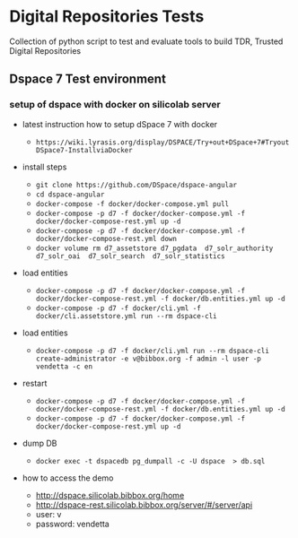 # Digital Repositories Tests

Collection of python script to test and evaluate tools to build TDR, Trusted Digital Repositories

## Dspace 7 Test environment

### setup of dspace with docker on silicolab server

* latest instruction how to setup dSpace 7 with docker
    * `https://wiki.lyrasis.org/display/DSPACE/Try+out+DSpace+7#TryoutDSpace7-InstallviaDocker`


* install steps
    * `git clone https://github.com/DSpace/dspace-angular`
    * `cd dspace-angular`
    * `docker-compose -f docker/docker-compose.yml pull`
    * `docker-compose -p d7 -f docker/docker-compose.yml -f docker/docker-compose-rest.yml up -d`
    * `docker-compose -p d7 -f docker/docker-compose.yml -f docker/docker-compose-rest.yml down`
    * `docker volume rm d7_assetstore d7_pgdata  d7_solr_authority d7_solr_oai  d7_solr_search  d7_solr_statistics`

* load entities
    * `docker-compose -p d7 -f docker/docker-compose.yml -f docker/docker-compose-rest.yml -f docker/db.entities.yml up -d`
    * `docker-compose -p d7 -f docker/cli.yml -f docker/cli.assetstore.yml run --rm dspace-cli`

* load entities
    * `docker-compose -p d7 -f docker/cli.yml run --rm dspace-cli create-administrator -e v@bibbox.org -f admin -l user -p vendetta -c en`

* restart 
    * `docker-compose -p d7 -f docker/docker-compose.yml -f docker/docker-compose-rest.yml -f docker/db.entities.yml up -d`
    * `docker-compose -p d7 -f docker/docker-compose.yml -f docker/docker-compose-rest.yml up -d`

* dump DB
    * `docker exec -t dspacedb pg_dumpall -c -U dspace  > db.sql`

* how to access the demo

    * http://dspace.silicolab.bibbox.org/home
    * http://dspace-rest.silicolab.bibbox.org/server/#/server/api
    *   user: v
    *   password: vendetta



